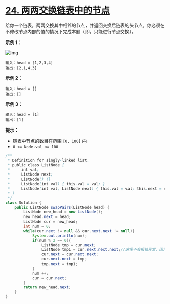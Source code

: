 # [24. 两两交换链表中的节点](https://leetcode.cn/problems/swap-nodes-in-pairs/)

给你一个链表，两两交换其中相邻的节点，并返回交换后链表的头节点。你必须在不修改节点内部的值的情况下完成本题（即，只能进行节点交换）。

 

**示例 1：**

![img](https://assets.leetcode.com/uploads/2020/10/03/swap_ex1.jpg)

```
输入：head = [1,2,3,4]
输出：[2,1,4,3]
```

**示例 2：**

```
输入：head = []
输出：[]
```

**示例 3：**

```
输入：head = [1]
输出：[1]
```

 

**提示：**

- 链表中节点的数目在范围 `[0, 100]` 内
- `0 <= Node.val <= 100`



```java
/**
 * Definition for singly-linked list.
 * public class ListNode {
 *     int val;
 *     ListNode next;
 *     ListNode() {}
 *     ListNode(int val) { this.val = val; }
 *     ListNode(int val, ListNode next) { this.val = val; this.next = next; }
 * }
 */
class Solution {
    public ListNode swapPairs(ListNode head) {
        ListNode new_head = new ListNode();
        new_head.next = head;
        ListNode cur = new_head;
        int num = 0;
        while(cur.next != null && cur.next.next != null){
            System.out.println(num);
            if(num % 2 == 0){
                ListNode tmp = cur.next;
                ListNode tmp1 = cur.next.next.next;//这里不会报错异常，因为cur.next.next 不为空，next.next.next最多是null
                cur.next = cur.next.next;
                cur.next.next = tmp;
                tmp.next = tmp1;
            }
            num ++;
            cur = cur.next;
        }
        return new_head.next;
    }
}
```

